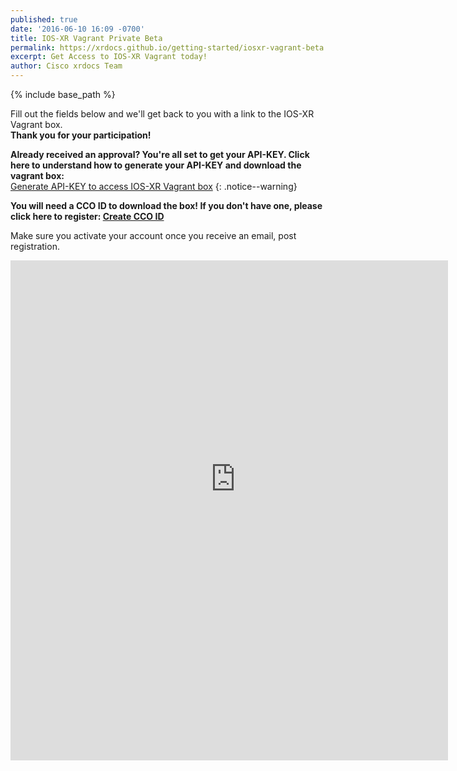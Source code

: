 ```yaml
---
published: true
date: '2016-06-10 16:09 -0700'
title: IOS-XR Vagrant Private Beta
permalink: https://xrdocs.github.io/getting-started/iosxr-vagrant-beta
excerpt: Get Access to IOS-XR Vagrant today!
author: Cisco xrdocs Team
---
```


{% include base_path %}

Fill out the fields below and we'll get back to you with a link to the
IOS-XR Vagrant box.  
**Thank you for your participation!**   

**Already received an approval? You're all set to get your API-KEY. Click here to understand how to generate your API-KEY and download the vagrant box:**  
[Generate API-KEY to access IOS-XR Vagrant box](https://xrdocs.github.io/getting-started/steps-download-iosxr-vagrant)
{: .notice--warning}

>
**You will need a CCO ID to download the box! If you don't have one, please click here to register:  [Create CCO ID](http://tools.cisco.com/RPF/register/register.do)**  
>
Make sure you activate your account once you receive an email, post registration.



<div style="width: 700px; height: 800px; overflow: hidden">
<iframe src="https://docs.google.com/forms/d/1BFB-YEhllLuUQqPCxH5Z9UljtkyKLxyMG7lPmYEXReg/viewform?embedded=true" width="760" height="900" frameborder="0" marginheight="0" marginwidth="0" style="position: relative; top: -100px; left: -20px; bottom: -100px">Loading...</iframe>
</div>

